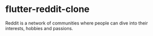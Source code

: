# flutter-reddit-clone
Reddit is a network of communities where people can dive into their interests, hobbies and passions.
